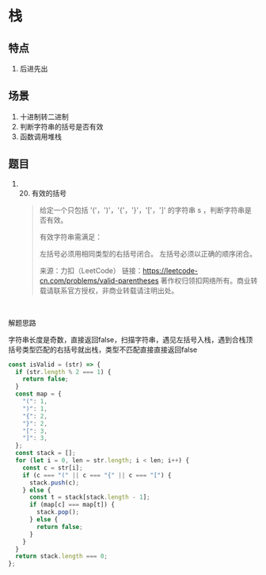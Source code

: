 # 栈

## 特点

1. 后进先出

## 场景

1. 十进制转二进制
2. 判断字符串的括号是否有效
3. 函数调用堆栈

## 题目

1. 20. 有效的括号

   > 给定一个只包括 '('，')'，'{'，'}'，'['，']' 的字符串 s ，判断字符串是否有效。
   >
   > 有效字符串需满足：
   >
   > 左括号必须用相同类型的右括号闭合。
   > 左括号必须以正确的顺序闭合。
   >
   > 来源：力扣（LeetCode）
   > 链接：https://leetcode-cn.com/problems/valid-parentheses
   > 著作权归领扣网络所有。商业转载请联系官方授权，非商业转载请注明出处。

​		

解题思路

​		字符串长度是奇数，直接返回false，扫描字符串，遇见左括号入栈，遇到合栈顶括号类型匹配的右括号就出栈，类型不匹配直接直接返回false

```js
const isValid = (str) => {
  if (str.length % 2 === 1) {
    return false;
  }
  const map = {
    "(": 1,
    ")": 1,
    "{": 2,
    "}": 2,
    "[": 3,
    "]": 3,
  };
  const stack = [];
  for (let i = 0, len = str.length; i < len; i++) {
    const c = str[i];
    if (c === "(" || c === "{" || c === "[") {
      stack.push(c);
    } else {
      const t = stack[stack.length - 1];
      if (map[c] === map[t]) {
        stack.pop();
      } else {
        return false;
      }
    }
  }
  return stack.length === 0;
};

```

